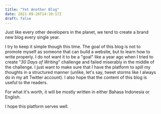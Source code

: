 ```yaml
---
title: "Yet Another Blog"
date: 2021-09-26T14:10:17Z
draft: false
---
```


Just like every other developers in the planet, we tend to create a brand new blog every single year. 

I try to keep it simple though this time. The goal of this blog is not to promote myself as someone that can build a website, but to learn how to write properly. I do not want it to be a "goal" like a year ago when I tried to create "*30 Days of Writing*" challenge and failed miserably in the middle of the challenge. I just want to make sure that I have the platform to spill my thoughts in a structured manner (unlike, let's say, tweet storms like I always do in my alt Twitter account). I also hope that the content of this blog is useful to the readers.

For what it's worth, it will be mostly written in either Bahasa Indonesia or English. 

I hope this platform serves well. 